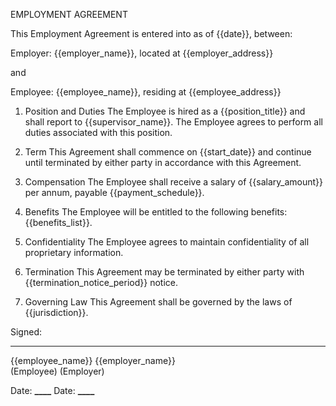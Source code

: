 EMPLOYMENT AGREEMENT

This Employment Agreement is entered into as of {{date}}, between:

Employer: {{employer_name}}, located at {{employer_address}}

and

Employee: {{employee_name}}, residing at {{employee_address}}

1. Position and Duties
   The Employee is hired as a {{position_title}} and shall report to {{supervisor_name}}. The Employee agrees to perform all duties associated with this position.

2. Term
   This Agreement shall commence on {{start_date}} and continue until terminated by either party in accordance with this Agreement.

3. Compensation
   The Employee shall receive a salary of {{salary_amount}} per annum, payable {{payment_schedule}}.

4. Benefits
   The Employee will be entitled to the following benefits: {{benefits_list}}.

5. Confidentiality
   The Employee agrees to maintain confidentiality of all proprietary information.

6. Termination
   This Agreement may be terminated by either party with {{termination_notice_period}} notice.

7. Governing Law
   This Agreement shall be governed by the laws of {{jurisdiction}}.

Signed:

---

{{employee_name}} {{employer_name}}  
(Employee) (Employer)

Date: ******\_\_\_\_****** Date: ******\_\_\_\_******
